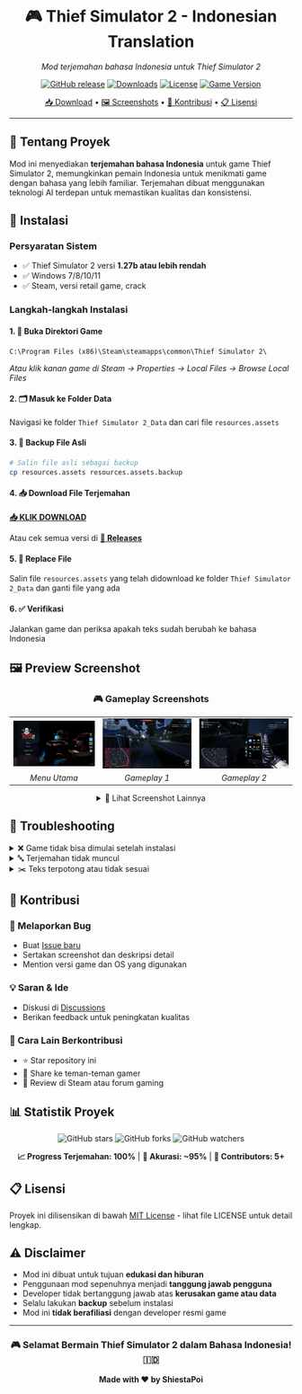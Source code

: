 <div align="center">

# 🎮 Thief Simulator 2 - Indonesian Translation

*Mod terjemahan bahasa Indonesia untuk Thief Simulator 2*

[![GitHub release](https://img.shields.io/github/release/shiestapoi/Thief-Simulator-2-Bahasa-Indonesia-Modded.svg)](https://github.com/shiestapoi/Thief-Simulator-2-Bahasa-Indonesia-Modded/releases)
[![Downloads](https://img.shields.io/github/downloads/shiestapoi/Thief-Simulator-2-Bahasa-Indonesia-Modded/total.svg)](https://github.com/shiestapoi/Thief-Simulator-2-Bahasa-Indonesia-Modded/releases)
[![License](https://img.shields.io/badge/license-MIT-blue.svg)](LICENSE)
[![Game Version](https://img.shields.io/badge/game%20version-1.27b-green.svg)]()

[📥 Download](#-instalasi) • [🖼️ Screenshots](#-preview-screenshot) • [🤝 Kontribusi](#-kontribusi) • [📋 Lisensi](#-lisensi)

</div>

---

## 📖 Tentang Proyek

Mod ini menyediakan **terjemahan bahasa Indonesia** untuk game Thief Simulator 2, memungkinkan pemain Indonesia untuk menikmati game dengan bahasa yang lebih familiar. Terjemahan dibuat menggunakan teknologi AI terdepan untuk memastikan kualitas dan konsistensi.

## 🚀 Instalasi

### Persyaratan Sistem
- ✅ Thief Simulator 2 versi **1.27b atau lebih rendah**
- ✅ Windows 7/8/10/11
- ✅ Steam, versi retail game, crack

### Langkah-langkah Instalasi

#### 1. 📁 Buka Direktori Game
```
C:\Program Files (x86)\Steam\steamapps\common\Thief Simulator 2\
```
*Atau klik kanan game di Steam → Properties → Local Files → Browse Local Files*

#### 2. 🗂️ Masuk ke Folder Data
Navigasi ke folder `Thief Simulator 2_Data` dan cari file `resources.assets`

#### 3. 💾 Backup File Asli
```bash
# Salin file asli sebagai backup
cp resources.assets resources.assets.backup
```

#### 4. 📥 Download File Terjemahan
**[📥 KLIK DOWNLOAD](https://github.com/shiestapoi/Thief-Simulator-2-Bahasa-Indonesia-Modded/releases/latest/download/resources.assets)**

Atau cek semua versi di **[🔗 Releases](https://github.com/shiestapoi/Thief-Simulator-2-Bahasa-Indonesia-Modded/releases)**

#### 5. 🔄 Replace File
Salin file `resources.assets` yang telah didownload ke folder `Thief Simulator 2_Data` dan ganti file yang ada

#### 6. ✅ Verifikasi
Jalankan game dan periksa apakah teks sudah berubah ke bahasa Indonesia

## 🖼️ Preview Screenshot

<div align="center">

### 🎮 Gameplay Screenshots

<table>
  <tr>
    <td><img src="screenshots/{E9C4A2F2-6876-434A-94F9-69F13553C2FC}.png" width="300" alt="Menu Utama"/></td>
    <td><img src="screenshots/{22490D21-5D3A-4155-8A7B-7A86741EC226}.png" width="300" alt="Gameplay 1"/></td>
    <td><img src="screenshots/{272E85B3-8BF0-42EC-A06A-57E85B336F92}.png" width="300" alt="Gameplay 2"/></td>
  </tr>
  <tr>
    <td align="center"><em>Menu Utama</em></td>
    <td align="center"><em>Gameplay 1</em></td>
    <td align="center"><em>Gameplay 2</em></td>
  </tr>
</table>

<details>
<summary>📸 Lihat Screenshot Lainnya</summary>

<table>
  <tr>
    <td><img src="screenshots/{299CE564-9139-4C34-A880-04B2E4EC56B2}.png" width="200" alt="Screenshot 4"/></td>
    <td><img src="screenshots/{2C017917-87C7-4623-BC28-2103D79A8982}.png" width="200" alt="Screenshot 5"/></td>
    <td><img src="screenshots/{540E904F-BA01-4CC7-81A9-9294E8F8ABA3}.png" width="200" alt="Screenshot 6"/></td>
    <td><img src="screenshots/{71C7CEF7-334D-4047-884D-81E084E1DABE}.png" width="200" alt="Screenshot 7"/></td>
  </tr>
  <tr>
    <td><img src="screenshots/{9E2C5E88-D837-4B27-9CE1-0A80004D7E77}.png" width="200" alt="Screenshot 8"/></td>
    <td><img src="screenshots/{B6D8F089-A149-4A5E-A643-E301E76B4A28}.png" width="200" alt="Screenshot 9"/></td>
    <td><img src="screenshots/{0A62F824-1292-4199-9C57-1F01C78AE096}.png" width="200" alt="Screenshot 10"/></td>
    <td></td>
  </tr>
</table>

</details>

</div>



## 🔧 Troubleshooting

<details>
<summary>❌ Game tidak bisa dimulai setelah instalasi</summary>

1. Restore file backup:
   ```cmd
   ren resources.assets.backup resources.assets
   ```
2. Pastikan versi game sesuai (≤ 1.27b)
3. Verifikasi integritas file game di Steam

</details>

<details>
<summary>🔤 Terjemahan tidak muncul</summary>

1. Periksa apakah file `resources.assets` telah diganti
2. Restart game sepenuhnya
3. Cek versi game di menu utama

</details>

<details>
<summary>✂️ Teks terpotong atau tidak sesuai</summary>

- Ini adalah keterbatasan dari terjemahan AI
- Laporkan masalah di [Issues](https://github.com/shiestapoi/Thief-Simulator-2-Bahasa-Indonesia-Modded/issues)
- Akan diperbaiki di update selanjutnya

</details>

## 🤝 Kontribusi

### 🐛 Melaporkan Bug
- Buat [Issue baru](https://github.com/shiestapoi/Thief-Simulator-2-Bahasa-Indonesia-Modded/issues/new)
- Sertakan screenshot dan deskripsi detail
- Mention versi game dan OS yang digunakan


### 💡 Saran & Ide
- Diskusi di [Discussions](https://github.com/shiestapoi/Thief-Simulator-2-Bahasa-Indonesia-Modded/discussions)
- Berikan feedback untuk peningkatan kualitas

### 🌟 Cara Lain Berkontribusi
- ⭐ Star repository ini
- 🔄 Share ke teman-teman gamer
- 📢 Review di Steam atau forum gaming

## 📊 Statistik Proyek

<div align="center">

![GitHub stars](https://img.shields.io/github/stars/shiestapoi/Thief-Simulator-2-Bahasa-Indonesia-Modded?style=social)
![GitHub forks](https://img.shields.io/github/forks/shiestapoi/Thief-Simulator-2-Bahasa-Indonesia-Modded?style=social)
![GitHub watchers](https://img.shields.io/github/watchers/shiestapoi/Thief-Simulator-2-Bahasa-Indonesia-Modded?style=social)

**📈 Progress Terjemahan: 100%** | **🎯 Akurasi: ~95%** | **👥 Contributors: 5+**

</div>

## 📋 Lisensi

Proyek ini dilisensikan di bawah [MIT License](LICENSE) - lihat file LICENSE untuk detail lengkap.


## ⚠️ Disclaimer

- Mod ini dibuat untuk tujuan **edukasi dan hiburan**
- Penggunaan mod sepenuhnya menjadi **tanggung jawab pengguna**
- Developer tidak bertanggung jawab atas **kerusakan game atau data**
- Selalu lakukan **backup** sebelum instalasi
- Mod ini **tidak berafiliasi** dengan developer resmi game

---

<div align="center">

### 🎮 Selamat Bermain Thief Simulator 2 dalam Bahasa Indonesia! 🇮🇩

**Made with ❤️ by ShiestaPoi**

</div>
